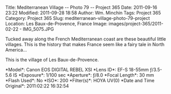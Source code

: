 Title: Mediterranean Village -- Photo 79 -- Project 365
Date: 2011-09-16 23:22
Modified: 2011-09-28 18:58
Author: Wm. Minchin
Tags: Project 365
Category: Project 365
Slug: mediterranean-village-photo-79-project
Location: Les Baux-de-Provence, France
Image: images/project-365/2011-02-22 - IMG_5075.JPG

Tucked away along the French Mediterranean coast are these beautiful
little villages. This is the history that makes France seem like a fairy
tale in North America...

This is the village of Les Baux-de-Provence.

<div markdown=1 class="photo-infobox">
*Model*: Canon EOS DIGITAL REBEL XSI  
*Lens ID*: EF-S 18-55mm ƒ/3.5-5.6 IS  
*Exposure*: 1/100 sec  
*Aperture*: ƒ/8.0  
*Focal Length*: 30 mm  
*Flash Used*: No  
*ISO*: 200  
*Filter(s)*: HOYA UV(0)  
*Date and Time Original*: 2011:02:22 16:32:54
</div>
